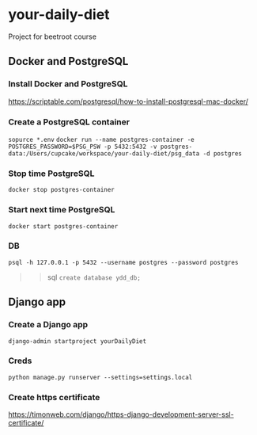 # your-daily-diet
Project for beetroot course

## Docker and PostgreSQL 

### Install Docker and PostgreSQL 
https://scriptable.com/postgresql/how-to-install-postgresql-mac-docker/

### Create a PostgreSQL container
`sopurce *.env`
`docker run --name postgres-container -e POSTGRES_PASSWORD=$PSG_PSW -p 5432:5432 -v postgres-data:/Users/cupcake/workspace/your-daily-diet/psg_data -d postgres`

### Stop time PostgreSQL
`docker stop postgres-container `

### Start next time PostgreSQL
`docker start postgres-container `

### DB  
`psql -h 127.0.0.1 -p 5432 --username postgres --password postgres`
>> sql
`create database ydd_db;`

## Django app

### Create a Django app
`django-admin startproject yourDailyDiet`

### Creds
`python manage.py runserver --settings=settings.local`

### Create https certificate
https://timonweb.com/django/https-django-development-server-ssl-certificate/